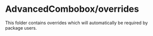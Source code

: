 # AdvancedCombobox/overrides

This folder contains overrides which will automatically be required by package users.
